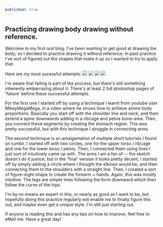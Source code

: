 ```yaml
---
published: true
---
```

## Practicing drawing body drawing without reference.

Welcome to my first *real* blog. I've been wanting to get good at drawing the body, so I decided to practice drawing it without reference. In past practice I've sort of figured out the shapes that make it up so I wanted to try to apply that.

Here are my most sucessful attempts:
![]({{site.baseurl}}/images/body1.png)
![]({{site.baseurl}}//images/bodysketch1.png)
![]({{site.baseurl}}/images/body2.png)
![]({{site.baseurl}}//images/bodysketch2.png)

I'm aware that failing is part of the process, but there's still something inherently embarrasing about it. There's at least 2 full photoshop pages of 'failure' before these successful attempts.

For the first one I started off by using a technique I learnt from youtube user MikeyMegaMega, in a video where he shows how to achieve anime body proportions. Basically you start off with the shoulder line and neck, and then extend a spine downwards adding in a ribcage and pelvis bone-area. Then, you connect these segments by creating the stomach region. This was pretty successful, but with this technique I struggle in connecting arms.

The second technique is an amalgamation of multiple short tutorials I found on tumblr. I started off with two circles, one for the upper torso / ribcage and one for the lower torso / pelvis. Then, I connected them using lines I just sort of intuitively came up with. The arms I am a fan of -- the sketch doesn't do it justice, but in the 'final' version it looks pretty decent; I started off by simply adding a circle where I thought the elbows would be, and then connecting them to the shoulders with a straight line. Then, I created a sort of figure-eight shape to create the forearm + hands. Again, this was mostly intuitive. The legs are simple lines following the form downward which then follow the curve of the hips.

I'm by no means an expert in this, or nearly as good as I want to be, but hopefully doing this practice regularly will enable me to finally figure this out, and maybe even get a unique style. I'm still just starting out.

If anyone is reading this and has any tips on how to improve, feel free to eMail me. Have a great day!
